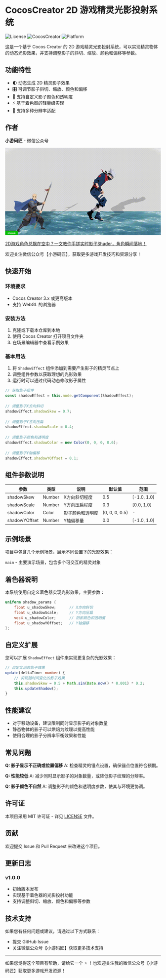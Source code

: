 # CocosCreator 2D 游戏精灵光影投射系统

![License](https://img.shields.io/badge/License-MIT-blue.svg)
![CocosCreator](https://img.shields.io/badge/Cocos%20Creator-3.x%2B-green.svg)
![Platform](https://img.shields.io/badge/Platform-WebGL-orange.svg)

这是一个基于 Cocos Creator 的 2D 游戏精灵光影投射系统，可以实现精灵物体的动态光影效果，并支持调整影子的斜切、缩放、颜色和偏移等参数。

## 功能特性

- 🌓 动态生成 2D 精灵影子效果
- 🎛️ 可调节影子斜切、缩放、颜色和偏移
- 🎨 支持自定义影子颜色和透明度
- ⚡ 基于着色器的轻量级实现
- 📱 支持多种分辨率适配

## 作者

**小游码匠** - 微信公众号

![](demo.gif)

[2D游戏角色总飘在空中？一文教你手搓实时影子Shader，角色瞬间落地！](https://mp.weixin.qq.com/s/4nnDDJyHjvhjruGRzgIwug)

欢迎关注微信公众号【小游码匠】，获取更多游戏开发技巧和资源分享！

## 快速开始

### 环境要求

- Cocos Creator 3.x 或更高版本
- 支持 WebGL 的浏览器

### 安装方法

1. 克隆或下载本仓库到本地
2. 使用 Cocos Creator 打开项目文件夹
3. 在场景编辑器中查看示例效果

### 基本用法

1. 将 `ShadowEffect` 组件添加到需要产生影子的精灵节点上
2. 调整组件参数以获取理想的光影效果
3. 运行时可以通过代码动态修改影子属性

```typescript
// 获取影子组件
const shadowEffect = this.node.getComponent(ShadowEffect);

// 调整影子X方向斜切
shadowEffect.shadowSkew = 0.7;

// 调整影子Y方向压扁
shadowEffect.shadowScale = 0.4;

// 调整影子颜色和透明度
shadowEffect.shadowColor = new Color(0, 0, 0, 0.6);

// 调整影子Y轴偏移
shadowEffect.shadowYOffset = 0.1;
```

## 组件参数说明

| 参数 | 类型 | 说明 | 默认值 | 范围 |
|------|------|------|--------|------|
| shadowSkew | Number | X方向斜切程度 | 0.5 | [-1.0, 1.0] |
| shadowScale | Number | Y方向压扁程度 | 0.3 | [0.0, 1.0] |
| shadowColor | Color | 影子颜色和透明度 | (0, 0, 0, 0.5) | - |
| shadowYOffset | Number | Y轴偏移量 | 0.0 | [-1.0, 1.0] |

## 示例场景

项目中包含几个示例场景，展示不同设置下的光影效果：

`main` - 主要演示场景，包含多个可交互的精灵对象

## 着色器说明

本系统使用自定义着色器实现光影效果，主要参数：

```glsl
uniform shadow_params {
    float u_shadowSkew;      // X方向斜切
    float u_shadowScale;     // Y方向压扁
    vec4 u_shadowColor;      // 阴影颜色和透明度
    float u_shadowYOffset;   // Y轴偏移
};
```

## 自定义扩展

您可以扩展 `ShadowEffect` 组件来实现更复杂的光影效果：

```typescript
// 自定义动态影子效果
update(deltaTime: number) {
    // 实现随时间变化的影子效果
    this.shadowSkew = 0.5 + Math.sin(Date.now() * 0.001) * 0.2;
    this.updateShadow();
}
```

## 性能建议

- 对于移动设备，建议限制同时显示影子的对象数量
- 静态物体的影子可以烘焙为纹理以提高性能
- 使用合理的影子分辨率平衡效果和性能

## 常见问题

**Q: 影子显示不正确或位置偏移**
A: 检查精灵的锚点设置，确保锚点位置符合预期。

**Q: 性能较低**
A: 减少同时显示影子的对象数量，或降低影子纹理的分辨率。

**Q: 影子颜色不自然**
A: 调整影子的颜色和透明度参数，使其与环境更协调。

## 许可证

本项目采用 MIT 许可证 - 详见 [LICENSE](LICENSE) 文件。

## 贡献

欢迎提交 Issue 和 Pull Request 来改进这个项目。

## 更新日志

### v1.0.0
- 初始版本发布
- 实现基于着色器的光影投射功能
- 支持调整斜切、缩放、颜色和偏移等参数

## 技术支持

如果您有任何问题或建议，请通过以下方式联系：
- 提交 GitHub Issue
- 关注微信公众号【小游码匠】获取更多技术支持

---

如果您觉得这个项目有帮助，请给它一个 ⭐ ！也欢迎关注我的微信公众号【小游码匠】获取更多游戏开发资源！